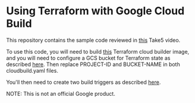 # Using Terraform with Google Cloud Build

This repository contains the sample code reviewed in [this](https://www.youtube.com/watch?v=w7dMHiEyGAs) Take5 video. 

To use this code, you will need to build [this](https://github.com/GoogleCloudPlatform/cloud-builders-community/tree/master/terraform) Terraform cloud builder image, and you will need to configure a GCS bucket for Terraform state as described [here](https://github.com/GoogleCloudPlatform/cloud-builders-community/tree/master/terraform/examples/gcs_backend). Then replace PROJECT-ID and BUCKET-NAME in both cloudbuild.yaml files.

You'll then need to create two build triggers as described [here](https://cloud.google.com/cloud-build/docs/running-builds/automate-builds).

NOTE: This is not an official Google product.